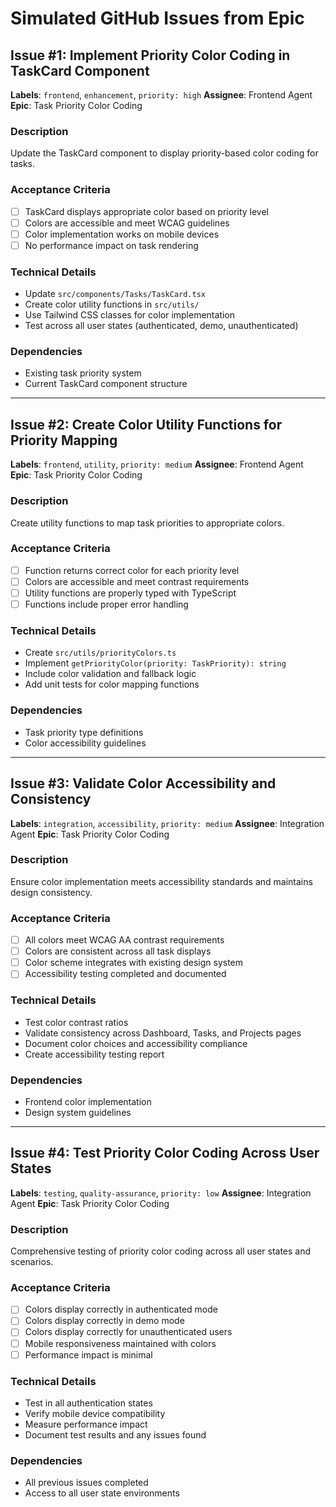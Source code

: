 # Simulated GitHub Issues from Epic

## Issue #1: Implement Priority Color Coding in TaskCard Component
**Labels**: `frontend`, `enhancement`, `priority: high`
**Assignee**: Frontend Agent
**Epic**: Task Priority Color Coding

### Description
Update the TaskCard component to display priority-based color coding for tasks.

### Acceptance Criteria
- [ ] TaskCard displays appropriate color based on priority level
- [ ] Colors are accessible and meet WCAG guidelines
- [ ] Color implementation works on mobile devices
- [ ] No performance impact on task rendering

### Technical Details
- Update `src/components/Tasks/TaskCard.tsx`
- Create color utility functions in `src/utils/`
- Use Tailwind CSS classes for color implementation
- Test across all user states (authenticated, demo, unauthenticated)

### Dependencies
- Existing task priority system
- Current TaskCard component structure

---

## Issue #2: Create Color Utility Functions for Priority Mapping
**Labels**: `frontend`, `utility`, `priority: medium`
**Assignee**: Frontend Agent
**Epic**: Task Priority Color Coding

### Description
Create utility functions to map task priorities to appropriate colors.

### Acceptance Criteria
- [ ] Function returns correct color for each priority level
- [ ] Colors are accessible and meet contrast requirements
- [ ] Utility functions are properly typed with TypeScript
- [ ] Functions include proper error handling

### Technical Details
- Create `src/utils/priorityColors.ts`
- Implement `getPriorityColor(priority: TaskPriority): string`
- Include color validation and fallback logic
- Add unit tests for color mapping functions

### Dependencies
- Task priority type definitions
- Color accessibility guidelines

---

## Issue #3: Validate Color Accessibility and Consistency
**Labels**: `integration`, `accessibility`, `priority: medium`
**Assignee**: Integration Agent
**Epic**: Task Priority Color Coding

### Description
Ensure color implementation meets accessibility standards and maintains design consistency.

### Acceptance Criteria
- [ ] All colors meet WCAG AA contrast requirements
- [ ] Colors are consistent across all task displays
- [ ] Color scheme integrates with existing design system
- [ ] Accessibility testing completed and documented

### Technical Details
- Test color contrast ratios
- Validate consistency across Dashboard, Tasks, and Projects pages
- Document color choices and accessibility compliance
- Create accessibility testing report

### Dependencies
- Frontend color implementation
- Design system guidelines

---

## Issue #4: Test Priority Color Coding Across User States
**Labels**: `testing`, `quality-assurance`, `priority: low`
**Assignee**: Integration Agent
**Epic**: Task Priority Color Coding

### Description
Comprehensive testing of priority color coding across all user states and scenarios.

### Acceptance Criteria
- [ ] Colors display correctly in authenticated mode
- [ ] Colors display correctly in demo mode
- [ ] Colors display correctly for unauthenticated users
- [ ] Mobile responsiveness maintained with colors
- [ ] Performance impact is minimal

### Technical Details
- Test in all authentication states
- Verify mobile device compatibility
- Measure performance impact
- Document test results and any issues found

### Dependencies
- All previous issues completed
- Access to all user state environments
